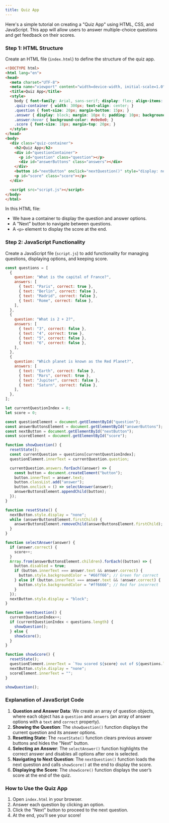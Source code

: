 ```yaml
---
title: Quiz App
---
```


Here's a simple tutorial on creating a "Quiz App" using HTML, CSS, and JavaScript. This app will allow users to answer multiple-choice questions and get feedback on their scores.

### Step 1: HTML Structure

Create an HTML file (`index.html`) to define the structure of the quiz app.

```html
<!DOCTYPE html>
<html lang="en">
<head>
  <meta charset="UTF-8">
  <meta name="viewport" content="width=device-width, initial-scale=1.0">
  <title>Quiz App</title>
  <style>
    body { font-family: Arial, sans-serif; display: flex; align-items: center; justify-content: center; height: 100vh; margin: 0; }
    .quiz-container { width: 300px; text-align: center; }
    .question { font-size: 20px; margin-bottom: 15px; }
    .answer { display: block; margin: 10px 0; padding: 10px; background-color: #f0f0f0; border: 1px solid #ccc; cursor: pointer; border-radius: 5px; }
    .answer:hover { background-color: #e0e0e0; }
    .score { font-size: 18px; margin-top: 20px; }
  </style>
</head>
<body>
  <div class="quiz-container">
    <h2>Quiz App</h2>
    <div id="questionContainer">
      <p id="question" class="question"></p>
      <div id="answerButtons" class="answers"></div>
    </div>
    <button id="nextButton" onclick="nextQuestion()" style="display: none;">Next</button>
    <p id="score" class="score"></p>
  </div>

  <script src="script.js"></script>
</body>
</html>
```

In this HTML file:
- We have a container to display the question and answer options.
- A "Next" button to navigate between questions.
- A `<p>` element to display the score at the end.

### Step 2: JavaScript Functionality

Create a JavaScript file (`script.js`) to add functionality for managing questions, displaying options, and keeping score.

```javascript
const questions = [
  {
    question: "What is the capital of France?",
    answers: [
      { text: "Paris", correct: true },
      { text: "Berlin", correct: false },
      { text: "Madrid", correct: false },
      { text: "Rome", correct: false },
    ],
  },
  {
    question: "What is 2 + 2?",
    answers: [
      { text: "3", correct: false },
      { text: "4", correct: true },
      { text: "5", correct: false },
      { text: "6", correct: false },
    ],
  },
  {
    question: "Which planet is known as the Red Planet?",
    answers: [
      { text: "Earth", correct: false },
      { text: "Mars", correct: true },
      { text: "Jupiter", correct: false },
      { text: "Saturn", correct: false },
    ],
  },
];

let currentQuestionIndex = 0;
let score = 0;

const questionElement = document.getElementById("question");
const answerButtonsElement = document.getElementById("answerButtons");
const nextButton = document.getElementById("nextButton");
const scoreElement = document.getElementById("score");

function showQuestion() {
  resetState();
  const currentQuestion = questions[currentQuestionIndex];
  questionElement.innerText = currentQuestion.question;

  currentQuestion.answers.forEach((answer) => {
    const button = document.createElement("button");
    button.innerText = answer.text;
    button.classList.add("answer");
    button.onclick = () => selectAnswer(answer);
    answerButtonsElement.appendChild(button);
  });
}

function resetState() {
  nextButton.style.display = "none";
  while (answerButtonsElement.firstChild) {
    answerButtonsElement.removeChild(answerButtonsElement.firstChild);
  }
}

function selectAnswer(answer) {
  if (answer.correct) {
    score++;
  }
  Array.from(answerButtonsElement.children).forEach((button) => {
    button.disabled = true;
    if (button.innerText === answer.text && answer.correct) {
      button.style.backgroundColor = "#66ff66"; // Green for correct
    } else if (button.innerText === answer.text && !answer.correct) {
      button.style.backgroundColor = "#ff6666"; // Red for incorrect
    }
  });
  nextButton.style.display = "block";
}

function nextQuestion() {
  currentQuestionIndex++;
  if (currentQuestionIndex < questions.length) {
    showQuestion();
  } else {
    showScore();
  }
}

function showScore() {
  resetState();
  questionElement.innerText = `You scored ${score} out of ${questions.length}!`;
  nextButton.style.display = "none";
  scoreElement.innerText = "";
}

showQuestion();
```

### Explanation of JavaScript Code

1. **Question and Answer Data**: We create an array of question objects, where each object has a `question` and `answers` (an array of answer options with a `text` and `correct` property).
2. **Showing the Question**: The `showQuestion()` function displays the current question and its answer options.
3. **Resetting State**: The `resetState()` function clears previous answer buttons and hides the "Next" button.
4. **Selecting an Answer**: The `selectAnswer()` function highlights the correct answer and disables all options after one is selected.
5. **Navigating to Next Question**: The `nextQuestion()` function loads the next question and calls `showScore()` at the end to display the score.
6. **Displaying the Score**: The `showScore()` function displays the user’s score at the end of the quiz.

### How to Use the Quiz App
1. Open `index.html` in your browser.
2. Answer each question by clicking an option.
3. Click the "Next" button to proceed to the next question.
4. At the end, you’ll see your score!